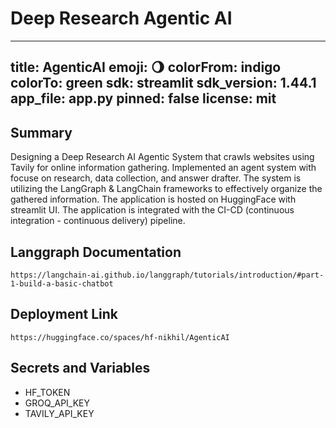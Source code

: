 
# Deep Research Agentic AI 

---
title: AgenticAI
emoji: 🌖
colorFrom: indigo
colorTo: green
sdk: streamlit
sdk_version: 1.44.1
app_file: app.py
pinned: false
license: mit
---

## Summary
Designing a Deep Research AI Agentic System that crawls websites using Tavily for online information gathering. Implemented an agent system with focuse on research, data collection, and answer drafter. The system is utilizing the LangGraph & LangChain frameworks to effectively organize the gathered information. The application is hosted on HuggingFace with streamlit UI. The application is integrated with the CI-CD (continuous integration - continuous delivery) pipeline.

## Langgraph Documentation
```
https://langchain-ai.github.io/langgraph/tutorials/introduction/#part-1-build-a-basic-chatbot
```

## Deployment Link
```
https://huggingface.co/spaces/hf-nikhil/AgenticAI
```

## Secrets and Variables
- HF_TOKEN
- GROQ_API_KEY
- TAVILY_API_KEY
